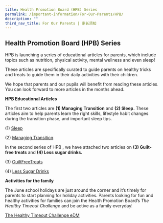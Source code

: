 ```yaml
---
title: Health Promotion Board (HPB) Series
permalink: /important-information/For-Our-Parents/HPB/
description: ""
third_nav_title: For Our Parents | 家长须知
---
```

## Health Promotion Board (HPB) Series

HPB is launching a series of educational articles for parents, which include topics such as nutrition, physical activity, mental wellness and even sleep!

These articles are specifically curated to guide parents on healthy tricks and treats to guide them in their daily activities with their children.

We hope that parents and our pupils will benefit from reading these articles. You can look forward to more articles in the months ahead.

**HPB Educational Articles**

The first two articles are **(1) Managing Transition** and **(2) Sleep.** These articles aim to help parents learn the right skills, lifestyle habit changes during the transition phase, and important sleep tips.

(1) [Sleep](/files/Sleep.pdf)


(2) [Managing Transition](/files/ManagingTransition.pdf)

In the second series of HPB , we have attached two articles on **(3) Guilt-free treats** and **(4) Less sugar drinks.** 

(3) [GuiltFreeTreats](/files/GuiltFreeTreats-1.pdf)


(4) [Less Sugar Drinks](/files/Less-Sugar-Drinks.pdf)

**Activities for the family**

The June school holidays are just around the corner and it’s timely for parents to start planning for holiday activities. Parents looking for fun and healthy activities for families can join the Health Promotion Board’s _The Healthy Timeout Challenge_ and be active as a family everyday!

[The Healthy Timeout Challenge eDM](/files/The-Healthy-Timeout-Challenge-eDM.pdf)